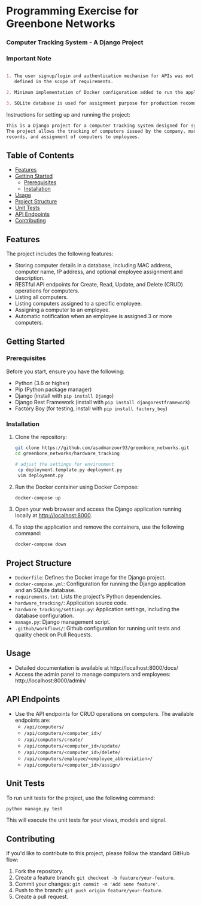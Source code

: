 # Programming Exercise for Greenbone Networks

### Computer Tracking System - A Django Project


### Important Note
```markdown

1. The user signup/login and authentication mechanism for APIs was not implemented as it was not
   defined in the scope of requirements.

2. Minimum implementation of Docker configuration added to run the application.

3. SQLite database is used for assignment purpose for production recommend using PostgreSQL.
```

Instructions for setting up and running the project:

```markdown
This is a Django project for a computer tracking system designed for system administrators.
The project allows the tracking of computers issued by the company, management of computer 
records, and assignment of computers to employees.
```

## Table of Contents

- [Features](#features)
- [Getting Started](#getting-started)
  - [Prerequisites](#prerequisites)
  - [Installation](#installation)
- [Usage](#usage)
- [Project Structure](#project-structure)
- [Unit Tests](#unit-tests)
- [API Endpoints](#api-endpoints)
- [Contributing](#contributing)

## Features

The project includes the following features:

- Storing computer details in a database, including MAC address, computer name, IP address, and optional employee assignment and description.
- RESTful API endpoints for Create, Read, Update, and Delete (CRUD) operations for computers.
- Listing all computers.
- Listing computers assigned to a specific employee.
- Assigning a computer to an employee.
- Automatic notification when an employee is assigned 3 or more computers.

## Getting Started

### Prerequisites

Before you start, ensure you have the following:

- Python (3.6 or higher)
- Pip (Python package manager)
- Django (install with `pip install Django`)
- Django Rest Framework (install with `pip install djangorestframework`)
- Factory Boy (for testing, install with `pip install factory_boy`)

### Installation

1. Clone the repository:

   ```bash
   git clone https://github.com/asadmanzoor93/greenbone_networks.git
   cd greenbone_networks/hardware_tracking
   
   # adjust the settings for environment
    cp deployment.template.py deployment.py
    vim deployment.py
   ```

2. Run the Docker container using Docker Compose:

   ```bash
   docker-compose up
   ```

3. Open your web browser and access the Django application running locally at [http://localhost:8000](http://localhost:8000).


4. To stop the application and remove the containers, use the following command:

   ```bash
   docker-compose down
   ```

## Project Structure

- `Dockerfile`: Defines the Docker image for the Django project.
- `docker-compose.yml`: Configuration for running the Django application and an SQLite database.
- `requirements.txt`: Lists the project's Python dependencies.
- `hardware_tracking/`: Application source code.
- `hardware_tracking/settings.py`: Application settings, including the database configuration.
- `manage.py`: Django management script.
- `.github/workflows/`: Github configuration for running unit tests and quality check on Pull Requests.

## Usage

- Detailed documentation is available at http://localhost:8000/docs/
- Access the admin panel to manage computers and employees: http://localhost:8000/admin/

## API Endpoints
- Use the API endpoints for CRUD operations on computers. The available endpoints are:
  - `/api/computers/`
  - `/api/computers/<computer_id>/`
  - `/api/computers/create/`
  - `/api/computers/<computer_id>/update/`
  - `/api/computers/<computer_id>/delete/`
  - `/api/computers/employee/<employee_abbreviation>/`
  - `/api/computers/<computer_id>/assign/`

## Unit Tests

To run unit tests for the project, use the following command:

```bash
python manage.py test
```

This will execute the unit tests for your views, models and signal.

## Contributing

If you'd like to contribute to this project, please follow the standard GitHub flow:

1. Fork the repository.
2. Create a feature branch: `git checkout -b feature/your-feature`.
3. Commit your changes: `git commit -m 'Add some feature'`.
4. Push to the branch: `git push origin feature/your-feature`.
5. Create a pull request.
